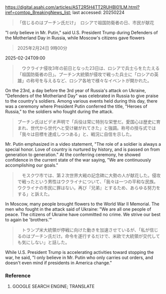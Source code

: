 https://digital.asahi.com/articles/AST2R5H4TT2RUHBI01LM.html?iref=comtop_BreakingNews_list; last accessed: 20250224

> 「信じるのはプーチン氏だけ」　ロシアで祖国防衛者の日、市民が献花

"I only believe in Mr. Putin," said U.S. President Trump during Defenders of the Motherland Day in Russia, while Moscow's citizens gave flowers

> 2025年2月24日 9時00分

2025-02-24T09:00

> 　ウクライナ侵攻3年の前日となった23日は、ロシアで兵士らをたたえる「祖国防衛者の日」。プーチン大統領が侵攻で戦った兵士に「ロシアの英雄」の称号を与えるなど、ロシア各地で様々なイベントが開かれた。

On the 23rd, a day before the 3rd year of Russia's attack on Ukraine, "Defenders of the Motherland Day" was celebrated in Russia to give praise to the country's soldiers. Among various events held during this day, there was a ceremony where President Putin conferred the title, "Heroes of Russia," to the soldiers who fought during the attack. 
> プーチン氏はビデオ声明で「兵役は常に特別な栄誉だ。愛国心は歴史に育まれ、世代から世代へと受け継がれてきた」と強調。称号の授与式では「我々は目標を達成しつつある」と、戦況に自信を示した。

Mr. Putin emphasized in a video statement, "The role of a soldier is always a special honor. Love of country is nurtured by history, and is passed on from generation to generation." At the conferring ceremony, he showed confidence in the current state of the war saying, "We are continuously accomplishing our goals."

> 　モスクワ市では、第２次世界大戦の記念碑に大勢の人が献花した。侵攻で戦ったという男性はウクライナについて、「我々は一つの平和な民族。ウクライナの市民に罪はない。再び『兄弟』とするため、あらゆる努力をする」と訴えた。

In Moscow, many people brought flowers to the World War II Memorial. The men who fought in the attack said of Ukraine: "We are all one people of peace. The citizens of Ukraine have committed no crime. We strive our best to again be 'brothers.'"

> 　トランプ米大統領が停戦に向けた動きを加速させているが、「私が信じるのはプーチン氏だけ。命令を遂行するだけで、米欧で大統領が交代しても気にしない」と話した。

While U.S. President Trump is accelerating activities toward stopping the war, he said, "I only believe in Mr. Putin who only carries out orders, and doesn't even mind if presidents in America change."

### Reference

1) GOOGLE SEARCH ENGINE; TRANSLATE